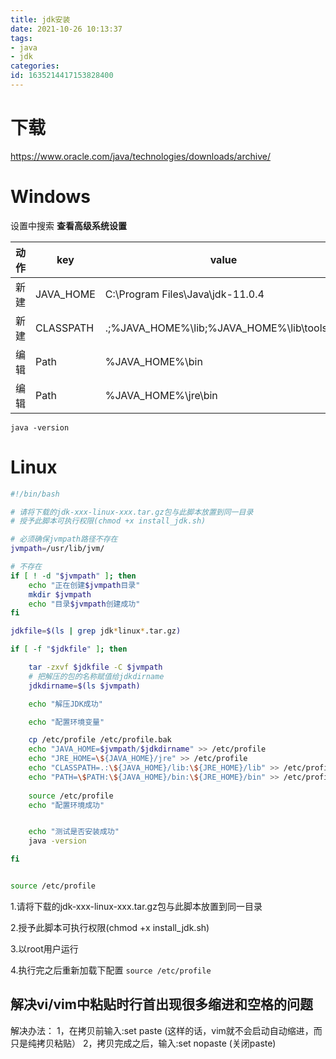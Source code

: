 ```yaml
---
title: jdk安装
date: 2021-10-26 10:13:37
tags: 
- java 
- jdk
categories: 
id: 1635214417153828400
---
```


# 下载

https://www.oracle.com/java/technologies/downloads/archive/ 

# Windows

设置中搜索 **查看高级系统设置** 

| 动作 | key       | value                                       |
| ---- | --------- | ------------------------------------------- |
| 新建 | JAVA_HOME | C:\Program Files\Java\jdk-11.0.4            |
| 新建 | CLASSPATH | .;%JAVA_HOME%\lib;%JAVA_HOME%\lib\tools.jar |
| 编辑 | Path      | %JAVA_HOME%\bin                             |
| 编辑 | Path      | %JAVA_HOME%\jre\bin                         |

```
java -version
```

# Linux

```sh
#!/bin/bash

# 请将下载的jdk-xxx-linux-xxx.tar.gz包与此脚本放置到同一目录
# 授予此脚本可执行权限(chmod +x install_jdk.sh)

# 必须确保jvmpath路径不存在
jvmpath=/usr/lib/jvm/

# 不存在
if [ ! -d "$jvmpath" ]; then
    echo "正在创建$jvmpath目录"
    mkdir $jvmpath
    echo "目录$jvmpath创建成功"
fi

jdkfile=$(ls | grep jdk*linux*.tar.gz)

if [ -f "$jdkfile" ]; then

    tar -zxvf $jdkfile -C $jvmpath
    # 把解压的包的名称赋值给jdkdirname
    jdkdirname=$(ls $jvmpath) 

    echo "解压JDK成功"

    echo "配置环境变量"

    cp /etc/profile /etc/profile.bak
    echo "JAVA_HOME=$jvmpath/$jdkdirname" >> /etc/profile
    echo "JRE_HOME=\${JAVA_HOME}/jre" >> /etc/profile
    echo "CLASSPATH=.:\${JAVA_HOME}/lib:\${JRE_HOME}/lib" >> /etc/profile
    echo "PATH=\$PATH:\${JAVA_HOME}/bin:\${JRE_HOME}/bin" >> /etc/profile
    
    source /etc/profile
    echo "配置环境成功"


    echo "测试是否安装成功"
    java -version

fi


source /etc/profile

```

1.请将下载的jdk-xxx-linux-xxx.tar.gz包与此脚本放置到同一目录

2.授予此脚本可执行权限(chmod +x install_jdk.sh)

3.以root用户运行

4.执行完之后重新加载下配置 `source /etc/profile` 

## 解决vi/vim中粘贴时行首出现很多缩进和空格的问题

解决办法：
1，在拷贝前输入:set paste (这样的话，vim就不会启动自动缩进，而只是纯拷贝粘贴）
2，拷贝完成之后，输入:set nopaste (关闭paste)
